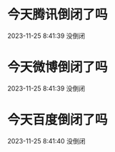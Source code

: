 # 今天腾讯倒闭了吗

2023-11-25 8:41:39 没倒闭

# 今天微博倒闭了吗

2023-11-25 8:41:39 没倒闭

# 今天百度倒闭了吗

2023-11-25 8:41:40 没倒闭

